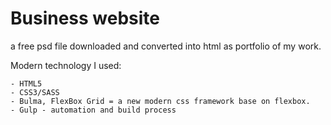 # Business website

a free psd file downloaded and converted into html as portfolio of my work.

Modern technology I used:

	- HTML5
	- CSS3/SASS
	- Bulma, FlexBox Grid = a new modern css framework base on flexbox.
	- Gulp - automation and build process